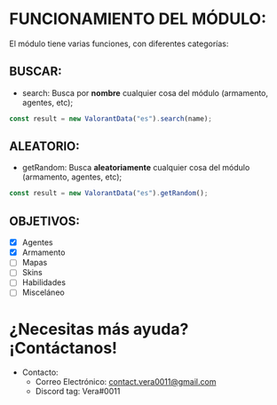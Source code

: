 # **FUNCIONAMIENTO DEL MÓDULO:**
El módulo tiene varias funciones, con diferentes categorías:

## __**BUSCAR**:__
- search: Busca por **nombre** cualquier cosa del módulo (armamento, agentes, etc);
```js
const result = new ValorantData("es").search(name);
```

## __**ALEATORIO:**__
- getRandom: Busca **aleatoriamente** cualquier cosa del módulo (armamento, agentes, etc);
```js
const result = new ValorantData("es").getRandom();
```

## **OBJETIVOS:**
- [x] Agentes
- [x] Armamento
- [ ] Mapas
- [ ] Skins
- [ ] Habilidades
- [ ] Misceláneo

# ¿Necesitas más ayuda? ¡Contáctanos!
- Contacto:
  - Correo Electrónico: contact.vera0011@gmail.com
  - Discord tag: Vera#0011